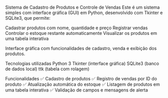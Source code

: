 Sistema de Cadastro de Produtos e Controle de Vendas
Este é um sistema simples com interface gráfica (GUI) em Python, desenvolvido com Tkinter e SQLite3, que permite:

Cadastrar produtos com nome, quantidade e preço
Registrar vendas
Controlar o estoque restante automaticamente
Visualizar os produtos em uma tabela interativa

Interface gráfica com funcionalidades de cadastro, venda e exibição dos produtos.

Tecnologias utilizadas
Python 3
Tkinter (interface gráfica)
SQLite3 (banco de dados local)
ttk (tabela com rolagem)

 Funcionalidades
✅ Cadastro de produtos
✅ Registro de vendas por ID do produto
✅ Atualização automática do estoque
✅ Listagem de produtos em uma tabela interativa
✅ Validação de campos e mensagens de alerta


